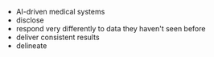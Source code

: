 * AI-driven medical systems
* disclose
* respond very differently to data they haven't seen before
* deliver consistent results
* delineate
